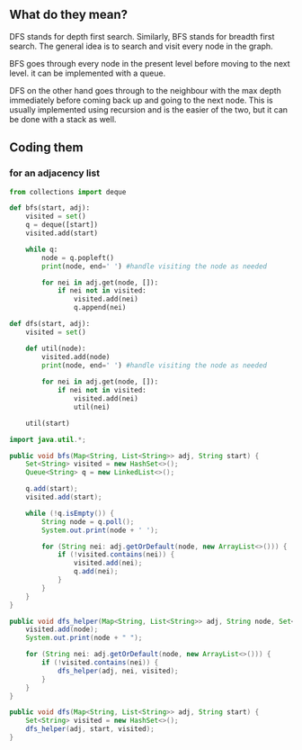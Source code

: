 
## What do they mean?

DFS stands for depth first search. Similarly, BFS stands for breadth first search. The general idea is to search and visit every node in the graph.

BFS goes through every node in the present level before moving to the next level. it can be implemented with a queue.

DFS on the other hand goes through to the neighbour with the max depth immediately before coming back up and going to the next node. This is usually implemented using recursion and is the easier of the two, but it can be done with a stack as well.

## Coding them

### for an adjacency list

```python
from collections import deque

def bfs(start, adj):
    visited = set()
    q = deque([start])
    visited.add(start)

    while q:
        node = q.popleft()
        print(node, end=' ') #handle visiting the node as needed

        for nei in adj.get(node, []):
            if nei not in visited:
                visited.add(nei)
                q.append(nei)

def dfs(start, adj):
    visited = set()

    def util(node):
        visited.add(node)
        print(node, end=' ') #handle visiting the node as needed
        
        for nei in adj.get(node, []):
            if nei not in visited:
                visited.add(nei)
                util(nei)

    util(start)
```

```java
import java.util.*;

public void bfs(Map<String, List<String>> adj, String start) {
    Set<String> visited = new HashSet<>();
    Queue<String> q = new LinkedList<>();

    q.add(start);
    visited.add(start);

    while (!q.isEmpty()) {
        String node = q.poll();
        System.out.print(node + ' ');

        for (String nei: adj.getOrDefault(node, new ArrayList<>())) {
            if (!visited.contains(nei)) {
                visited.add(nei);
                q.add(nei);
            }
        }
    }
}

public void dfs_helper(Map<String, List<String>> adj, String node, Set<String> visited) {
    visited.add(node);
    System.out.print(node + " ");

    for (String nei: adj.getOrDefault(node, new ArrayList<>())) {
        if (!visited.contains(nei)) {
            dfs_helper(adj, nei, visited);
        }
    }
}

public void dfs(Map<String, List<String>> adj, String start) {
    Set<String> visited = new HashSet<>();
    dfs_helper(adj, start, visited);
}
```
